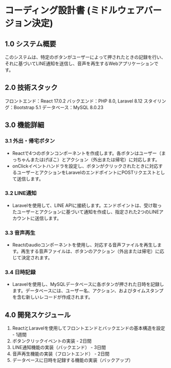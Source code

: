 # コーディング設計書 (ミドルウェアバージョン決定)

## 1.0 システム概要

このシステムは、特定のボタンがユーザーによって押されたときの記録を行い、それに基づいてLINE通知を送信し、音声を再生するWebアプリケーションです。

## 2.0 技術スタック

フロントエンド：React 17.0.2
バックエンド：PHP 8.0, Laravel 8.12
スタイリング：Bootstrap 5.1
データベース：MySQL 8.0.23

## 3.0 機能詳細

### 3.1 外出・帰宅ボタン

- Reactで4つのボタンコンポーネントを作成します。各ボタンはユーザー（まっちゃんまたはげぼこ）とアクション（外出または帰宅）に対応します。
- onClickイベントハンドラを設定し、ボタンがクリックされたときに対応するユーザーとアクションをLaravelのエンドポイントにPOSTリクエストとして送信します。

### 3.2 LINE通知

- Laravelを使用して、LINE APIに接続します。エンドポイントは、受け取ったユーザーとアクションに基づいて通知を作成し、指定された2つのLINEアカウントに送信します。

### 3.3 音声再生

- Reactのaudioコンポーネントを使用し、対応する音声ファイルを再生します。再生する音声ファイルは、ボタンのアクション（外出または帰宅）に応じて決定されます。

### 3.4 日時記録

- Laravelを使用し、MySQLデータベースに各ボタンが押された日時を記録します。データベースには、ユーザー名、アクション、およびタイムスタンプを含む新しいレコードが作成されます。

## 4.0 開発スケジュール

1. ReactとLaravelを使用してフロントエンドとバックエンドの基本構造を設定 - 1週間
2. ボタンクリックイベントの実装 - 2日間
3. LINE通知機能の実装（バックエンド） - 3日間
4. 音声再生機能の実装（フロントエンド） - 2日間
5. データベースに日時を記録する機能の実装（バックアップ）